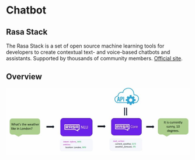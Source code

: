 # Chatbot
## Rasa Stack
The Rasa Stack is a set of open source machine learning tools for developers to create contextual text- and voice-based chatbots and assistants. Supported by thousands of community members. [Official site](https://rasa.com/).

## Overview
![Hi](./images/overview.JPG)

